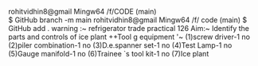  rohitvidhin8@gmail Mingw64 /f/CODE
 (main)  
$ GitHub branch -m main
 rohitvidhin8@gmail Mingw64 /f/ code
 (main)
$ GitHub add . warning :~
refrigerator trade
practical 126
Aim:~  Identify the parts and controls of ice plant 
 ++Tool g equipment '~
(1)screw driver-1 no
(2)piler combination-1 no
(3)D.e.spanner set-1 no
(4)Test Lamp-1 no
(5)Gauge manifold-1 no
(6)Trainee `s tool kit-1 no
(7)Ice plant 
